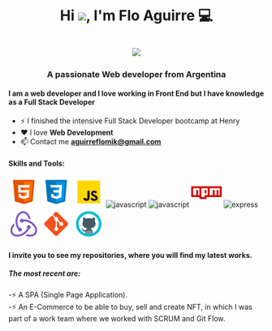 <h1 align="center">Hi <img src="https://raw.githubusercontent.com/iampavangandhi/iampavangandhi/master/gifs/Hi.gif" width="30px">, I'm Flo Aguirre 💻</h1>
 <p align="center"><br/>
   <a href="https://www.linkedin.com/in/floaguirre-fullstack/">
    <img src="https://img.shields.io/badge/linkedin-Florencia Aguirre-blue">
  </a>
  
  
</p>

<h3 align="center">A passionate Web developer from Argentina</h3>

<h4> I am a web developer and I love working in Front End but I have knowledge as a Full Stack Developer </h4>


- ⚡ I finished the intensive Full Stack Developer bootcamp at Henry   
- ❤️ I love **Web Development**
- 📫 Contact me **aguirreflomik@gmail.com**



<h4>Skills and Tools: </h4>
<p align="left">
	<img style="margin: auto;" src="https://raw.githubusercontent.com/sachinverma53121/sachinverma53121/master/icons/html5.png" alt=html5 width="60" height="60"/> 
	<img style="margin: auto;" src="https://raw.githubusercontent.com/sachinverma53121/sachinverma53121/master/icons/css3.png" alt=css3 width="60" height="60"/> 
  <img style="margin: auto;" src="https://raw.githubusercontent.com/sachinverma53121/sachinverma53121/master/icons/js.png" alt=javascript width="60" height="60"/>
	<img style="margin: auto;" src="https://www.openidealapp.com/wp-content/uploads/2018/02/express.png" alt=javascript width="80" height="60"/>
<img style="margin: auto;" src="https://cdn.pixabay.com/photo/2015/04/23/17/41/node-js-736399_960_720.png" alt=javascript width="80" height="60"/>
<img style="margin: auto;" src="https://raw.githubusercontent.com/sachinverma53121/sachinverma53121/master/icons/npm.png" alt=npm width="60" height="60"/>
<img style="margin: auto;" src="http://betabeers.com/uploads/blog/20170420_React_logo_wordmark.png" alt=express width="80" height="60"/>

 <img style="margin: auto;" src="https://raw.githubusercontent.com/sachinverma53121/sachinverma53121/master/icons/redux.png" alt=redux width="60" height="60"/> 
<img style="margin: auto;" src="https://raw.githubusercontent.com/sachinverma53121/sachinverma53121/master/icons/git.png" alt=git width="60" height="60"/>
  <img style="margin: auto;" src="https://raw.githubusercontent.com/sachinverma53121/sachinverma53121/master/icons/github.png" alt=github width="60" height="60"/>
  
  
  <h4> I invite you to see my repositories, where you will find my latest works. </h4>
  <h5>The most recent are: </h5>

-⚡ A SPA (Single Page Application).
 <br />
-⚡ An E-Commerce to be able to buy, sell and create NFT, in which I was part of a work team where we worked with SCRUM and Git Flow. 
	
